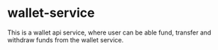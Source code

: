 # wallet-service
This is a wallet api service, where user can be able fund, transfer and withdraw funds from the wallet service.
